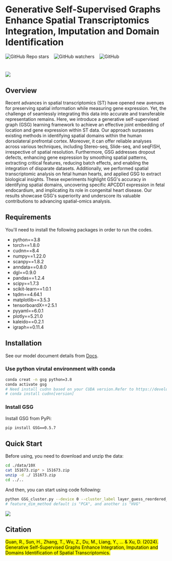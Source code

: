 # Generative Self-Supervised Graphs Enhance Spatial Transcriptomics Integration, Imputation and Domain Identification
![GitHub Repo stars](https://img.shields.io/github/stars/keaml-Guan/GSG) &nbsp;&nbsp; ![GitHub watchers](https://img.shields.io/github/watchers/keaml-Guan/GSG) &nbsp;&nbsp; ![GitHub](https://img.shields.io/github/license/keaml-Guan/GSG)
#
![](https://github.com/keaml-Guan/GSG/blob/main/figures/GSG_overview.jpg)
<br>
## Overview

Recent advances in spatial transcriptomics (ST) have opened new avenues for preserving spatial information while measuring gene expression. Yet, the challenge of seamlessly integrating this data into accurate and transferable representation remains. Here, we introduce a generative self-supervised graph (GSG) learning framework to achieve an effective joint embedding of location and gene expression within ST data. Our approach surpasses existing methods in identifying spatial domains within the human dorsolateral prefrontal cortex. Moreover, it can offer reliable analyses across various techniques, including Stereo-seq, Slide-seq, and seqFISH, irrespective of spatial resolution. Furthermore, GSG addresses dropout defects, enhancing gene expression by smoothing spatial patterns, extracting critical features, reducing batch effects, and enabling the integration of disparate datasets. Additionally, we performed spatial transcriptomic analysis on fetal human hearts, and applied GSG to extract biological insights. These experiments highlight GSG's accuracy in identifying spatial domains, uncovering specific APCDD1 expression in fetal endocardium, and implicating its role in congenital heart disease. Our results showcase GSG's superiority and underscore its valuable contributions to advancing spatial-omics analysis.


## Requirements
You'll need to install the following packages in order to run the codes.
* python==3.8
* torch==1.8.0
* cudnn==8.4
* numpy==1.22.0
* scanpy==1.8.2
* anndata==0.8.0
* dgl==0.9.0
* pandas==1.2.4
* scipy==1.7.3
* scikit-learn==1.0.1 
* tqdm==4.64.1
* matplotlib==3.5.3
* tensorboardX==2.5.1
* pyyaml==6.0.1
* plotly==5.21.0
* kaleido==0.2.1
* igraph==0.11.4

## Installation

See our model document details from [Docs](https://keaml-guan.github.io/GSG/).


### Use python virutal environment with conda
```sh
conda creat -n gsg python=3.8
conda activate gsg
# Need install cudnn based on your CUDA version.Refer to https://developer.nvidia.com/cudnn-archive
# conda install cudnn[version]
```
### Install GSG
Install GSG from PyPi:
```sh
pip install GSG==0.5.7
```
## Quick Start
Before using, you need to download and unzip the data:
```sh
cd ./data/10X
cat 151673.zip* > 151673.zip
unzip -d ./ 151673.zip
cd ../..
```
And then, you can start using code following:
    
```sh
python GSG_cluster.py --device 0 --cluster_label layer_guess_reordered_short --feature_dim_method "PCA"
# feature_dim_method default is "PCA", and another is "HVG"
```




![](https://github.com/keaml-Guan/GSG/blob/main/figures/Result.jpg)

## Citation
<mark>
Guan, R., Sun, H., Zhang, T., Wu, Z., Du, M., Liang, Y., ... & Xu, D. (2024). Generative Self-Supervised Graphs Enhance Integration, Imputation and Domains Identification of Spatial Transcriptomics.
</mark>
